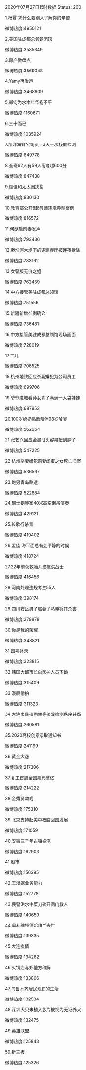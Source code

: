 2020年07月27日15时数据
Status: 200

1.杨幂 凭什么要别人了解你的辛苦

微博热度:4950121

2.美国驻成都总领馆闭馆

微博热度:3585349

3.房产微盘点

微博热度:3569048

4.Yamy再发声

微博热度:3468909

5.郑钧为水木年华抱不平

微博热度:1160671

6.三十而已

微博热度:1035924

7.凯洋海鲜公司员工3天一次核酸检测

微博热度:849778

8.全班62人有59人高考超600分

微博热度:847438

9.顾佳和太太圈决裂

微博热度:830130

10.教育部公开8起教师违规典型案例

微博热度:816572

11.何猷启前妻发声

微博热度:793436

12.秦淮河大堤下的违建餐厅被连夜拆除

微博热度:783162

13.女警版无价之姐

微博热度:762439

14.中方接管美驻成都总领馆

微博热度:751556

15.新疆新增41例确诊

微博热度:736481

16.中方接管美驻成都总领馆现场画面

微博热度:728019

17.三儿

微博热度:706525

18.杭州地铁回应杀妻嫌犯为公司员工

微博热度:699706

19.爷爷进城看孙女背了满满一大袋娃娃

微博热度:687953

20.100岁奶奶贴脸陪伴98岁爷爷

微博热度:562964

21.张艺兴回应金晨甩头容易扭到脖子

微博热度:547225

22.杭州杀妻嫌犯前妻闺蜜之女死亡旧案

微博热度:536567

23.跑男青岛路透

微博热度:522884

24.瑞士钢琴家40米高空倒吊演奏

微博热度:429121

25.长歌行杀青

微博热度:419402

26.孟佳 海平面总有会平静的时候

微博热度:418724

27.22年前获救胎儿成抗洪战士

微博热度:416456

28.河南处理违规考生55人

微博热度:398174

29.四川安岳男子趁妻子熟睡将其杀害

微博热度:379878

30.你是我的荣耀

微博热度:348821

31.国考补录

微博热度:323815

32.韩国大邱市长向医护人员下跪

微博热度:315409

33.漫展偷拍

微博热度:311323

34.大连市民操场坐等核酸检测秩序井然

微博热度:260581

35.2020高校创意录取通知书

微博热度:241199

36.黄金大涨

微博热度:217306

37.复工首周全国票房破亿

微博热度:214222

38.金秀贤吻戏

微博热度:175310

39.北京支持赴美中概股回国发展

微博热度:171059

40.安徽三千年古镇被淹

微博热度:162903

41.股市

微博热度:156395

42.王漫妮业务能力

微博热度:152778

43.民警洪水中菜刀砍开闸门救人

微博热度:140659

44.奥利维娅德哈维兰去世

微博热度:139335

45.大连疫情

微博热度:134262

46.火锅店与郑恺方和解

微博热度:133806

47.乌鲁木齐居民现在的生活

微博热度:132534

48.深圳犬只未植入芯片被视为无证养犬

微博热度:132475

49.英雄联盟

微博热度:125843

50.新三板

微博热度:125326

